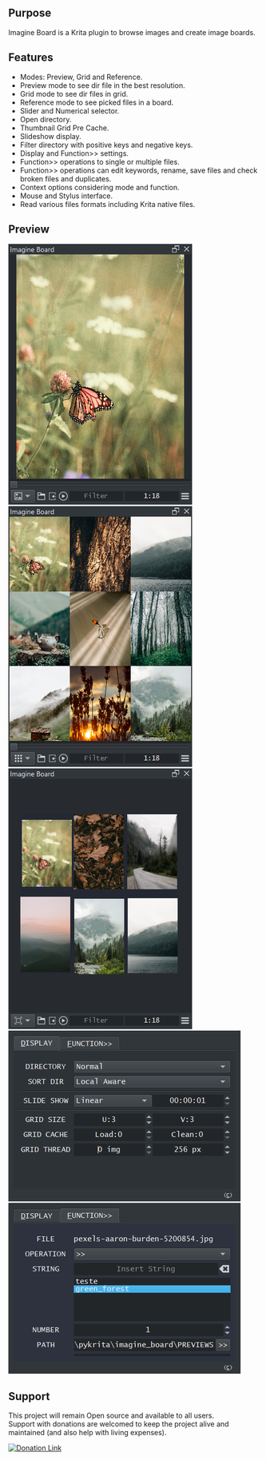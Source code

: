 ## Purpose

Imagine Board is a Krita plugin to browse images and create image boards.


## Features

* Modes: Preview, Grid and Reference.
* Preview mode to see dir file in the best resolution.
* Grid mode to see dir files in grid.
* Reference mode to see picked files in a board.
* Slider and Numerical selector.
* Open directory.
* Thumbnail Grid Pre Cache.
* Slideshow display.
* Filter directory with positive keys and negative keys.
* Display and Function>> settings.
* Function>> operations to single or multiple files.
* Function>> operations can edit keywords, rename, save files and check broken files and duplicates.
* Context options considering mode and function.
* Mouse and Stylus interface.
* Read various files formats including Krita native files.


## Preview
![Picture](https://github.com/EyeOdin/imagine_board/blob/main/imagine_board/PREVIEWS/imagine_board_001.png)
![Picture](https://github.com/EyeOdin/imagine_board/blob/main/imagine_board/PREVIEWS/imagine_board_002.png)
![Picture](https://github.com/EyeOdin/imagine_board/blob/main/imagine_board/PREVIEWS/imagine_board_003.png)
![Picture](https://github.com/EyeOdin/imagine_board/blob/main/imagine_board/PREVIEWS/imagine_board_004.png)
![Picture](https://github.com/EyeOdin/imagine_board/blob/main/imagine_board/PREVIEWS/imagine_board_005.png)


## Support
This project will remain Open source and available to all users.\
Support with donations are welcomed to keep the project alive and maintained (and also help with living expenses).

<a href="https://www.paypal.com/donate/?hosted_button_id=9FARNUYBC9R3J">
  <img src="https://pics.paypal.com/00/s/NjA2OWU0ZmEtNjQ4MC00MWZhLTk5YzctM2VhZDA1MzgyMDQ0/file.PNG" width="200" alt="Donation Link">
</a>
